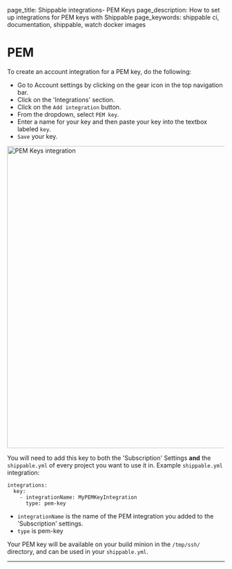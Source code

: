page_title: Shippable integrations- PEM Keys
page_description: How to set up integrations for PEM keys with Shippable
page_keywords: shippable ci, documentation, shippable, watch docker images


# PEM

To create an account integration for a PEM key, do the following:

- Go to Account settings by clicking on the gear icon in the top navigation bar.
- Click on the 'Integrations' section.
- Click on the `Add integration` button.
- From the dropdown, select `PEM key`.
- Enter a name for your key and then paste your key into the textbox labeled `key`.
- `Save` your key.

<img src="/ci/images/integrations/keys/pem/addInt.png" alt="PEM Keys integration" style="width:700px;"/>

You will need to add this key to both the 'Subscription' Settings **and** the `shippable.yml` of every project you want to use it in. Example `shippable.yml` integration:
```
integrations:
  key:
    - integrationName: MyPEMKeyIntegration
      type: pem-key
```
 * `integrationName` is the name of the PEM integration you added to the 'Subscription' settings.
 * `type` is pem-key

Your PEM key will be available on your build minion in the `/tmp/ssh/` directory, and can be used in your `shippable.yml`.

---
